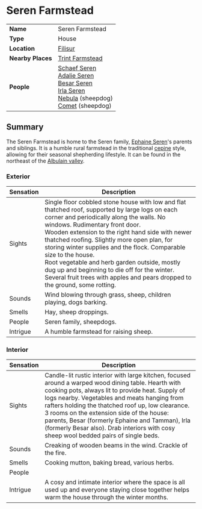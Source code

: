 # Seren Farmstead

|||
| --- | --- |
| **Name** | Seren Farmstead | place.4
| **Type** | House |
| **Location** | [Filisur](../../villages/filisur.md) |
| **Nearby Places** | [Trint Farmstead](trint-farmstead.md) |
| **People** | [Schaef Seren](../../../characters/schaef-seren.md)<br>[Adalie Seren](../../../characters/adalie-seren.md)<br>[Besar Seren](../../../characters/besar-seren.md)<br>[Irla Seren](../../../characters/irla-seren.md)<br>[Nebula](../../../characters/nebula.md) (sheepdog)<br>[Comet](../../../characters/comet.md) (sheepdog) |

## Summary

The Seren Farmstead is home to the Seren family, [Ephaine Seren](../../../characters/ephaine-seren.md)'s parents and siblings. It is a humble rural farmstead in the traditional [cepine](../../../lineages/cepine.md) style, allowing for their seasonal shepherding lifestyle. It can be found in the northeast of the [Albulain valley](../../plains-valleys/albulain-valley.md).

### Exterior

| Sensation | Description |
| ---- | --- |
| Sights | Single floor cobbled stone house with low and flat thatched roof, supported by large logs on each corner and periodically along the walls. No windows. Rudimentary front door.<br>Wooden extension to the right hand side with newer thatched roofing. Slightly more open plan, for storing winter supplies and the flock. Comparable size to the house.<br>Root vegetable and herb garden outside, mostly dug up and beginning to die off for the winter.<br>Several fruit trees with apples and pears dropped to the ground, some rotting. |
| Sounds | Wind blowing through grass, sheep, children playing, dogs barking. |
| Smells | Hay, sheep droppings. |
| People | Seren family, sheepdogs. |
| Intrigue | A humble farmstead for raising sheep. |

### Interior

| Sensation | Description |
| ---- | --- |
| Sights | Candle-lit rustic interior with large kitchen, focused around a warped wood dining table. Hearth with cooking pots, always lit to provide heat. Supply of logs nearby. Vegetables and meats hanging from rafters holding the thatched roof up, low clearance.<br>3 rooms on the extension side of the house: parents, Besar (formerly Ephaine and Tamman), Irla (formerly Besar also). Drab interiors with cosy sheep wool bedded pairs of single beds. |
| Sounds | Creaking of wooden beams in the wind. Crackle of the fire. |
| Smells | Cooking mutton, baking bread, various herbs. |
| People | |
| Intrigue | A cosy and intimate interior where the space is all used up and everyone staying close together helps warm the house through the winter months. |
